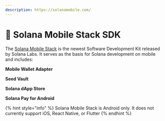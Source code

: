 ```yaml
---
description: https://solanamobile.com/
---
```


# 📱 Solana Mobile Stack SDK

The [Solana Mobile Stack](https://github.com/solana-mobile/solana-mobile-stack-sdk) is the newest Software Development Kit released by Solana Labs. It serves as the basis for Solana development on mobile and includes:

**Mobile Wallet Adapter**

**Seed Vault**

**Solana dApp Store**

**Solana Pay for Android**

{% hint style="info" %}
Solana Mobile Stack is Android only. It does not currently support iOS, React Native, or Flutter
{% endhint %}
